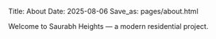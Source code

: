 Title: About
Date: 2025-08-06
Save_as: pages/about.html

Welcome to Saurabh Heights — a modern residential project.
